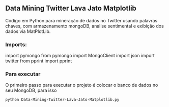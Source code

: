## Data Mining Twitter Lava Jato Matplotlib
Código em Python para mineração de dados no Twitter usando palavras chaves, com armazenamento mongoDB, analise sentimental e exibição dos dados via MatPlotLib.

### Imports:

import pymongo
from pymongo import MongoClient
import json
import twitter
from pprint import pprint


### Para executar
O primeiro passo para executar o projeto é colocar o banco de dados no seu MongoDB, para isso 

```bash
python Data-Mining-Twitter-Lava-Jato-Matplotlib.py
```
